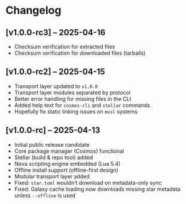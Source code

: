 # Changelog

## [v1.0.0-rc3] – 2025-04-16
- Checksum verification for extracted files
- Checksum verification for downloaded files (tarballs)

## [v1.0.0-rc2] – 2025-04-15
- Transport layer updated to `v1.0.0`
- Transport layer modules separated by protocol
- Better error handling for missing files in the CLI
- Added help text for `cosmos-cli` and `stellar` commands
- Hopefully fix static linking issues on `musl` systems

## [v1.0.0-rc] – 2025-04-13
- Initial public release candidate
- Core package manager (Cosmos) functional
- Stellar (build & repo tool) added
- Nova scripting engine embedded (Lua 5.4)
- Offline install support (offline-first design)
- Modular transport layer added
- Fixed: `star.toml` wouldn’t download on metadata-only sync
- Fixed: Galaxy cache loading now downloads missing star metadata unless `--offline` is used